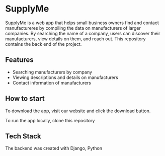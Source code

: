 # SupplyMe

SupplyMe is a web app that helps small business owners find and contact manufactureres by compiling the data on manufacturers of larger companies. By searching the name of a company, users can discover their manufacturers, view details on them, and reach out. 
This repository contains the back end of the project.

## Features
- Searching manufacturers by company
- Viewing descriptions and details on manufacturers
- Contact information of manufacturers

## How to start
To download the app, visit our website and click the download button.

To run the app locally, clone this repository


## Tech Stack
The backend was created with Django, Python